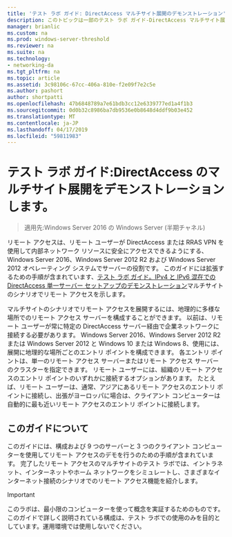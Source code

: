 ```yaml
---
title: 'テスト ラボ ガイド: DirectAccess マルチサイト展開のデモンストレーション'
description: このトピックは一部のテスト ラボ ガイド-DirectAccess マルチサイト展開の Windows Server 2016 のデモンストレーション
manager: brianlic
ms.custom: na
ms.prod: windows-server-threshold
ms.reviewer: na
ms.suite: na
ms.technology:
- networking-da
ms.tgt_pltfrm: na
ms.topic: article
ms.assetid: 3c98106c-67cc-406a-810e-f2e09f7e2c5e
ms.author: pashort
author: shortpatti
ms.openlocfilehash: 47b6848789a7e61bdb3cc12e6339777ed1a4f1b3
ms.sourcegitcommit: 0d0b32c8986ba7db9536e0b8648d4ddf9b03e452
ms.translationtype: MT
ms.contentlocale: ja-JP
ms.lasthandoff: 04/17/2019
ms.locfileid: "59811983"
---
```

# <a name="test-lab-guide-demonstrate-a-directaccess-multisite-deployment"></a>テスト ラボ ガイド:DirectAccess のマルチサイト展開をデモンストレーションします。

>適用先:Windows Server 2016 の Windows Server (半期チャネル)

リモート アクセスは、リモート ユーザーが DirectAccess または RRAS VPN を使用して内部ネットワーク リソースに安全にアクセスできるようにする、Windows Server 2016、Windows Server 2012 R2 および Windows Server 2012 オペレーティング システムでサーバーの役割です。 このガイドには拡張するための手順が含まれています、[テスト ラボ ガイド。IPv4 と IPv6 混在での DirectAccess 単一サーバー セットアップのデモンストレーション](https://go.microsoft.com/fwlink/p/?LinkId=237004)マルチサイトのシナリオでリモート アクセスを示します。  
  
マルチサイトのシナリオでリモート アクセスを展開するには、地理的に多様な場所でのリモート アクセス サーバーを構成することができます。 以前は、リモート ユーザーが常に特定の DirectAccess サーバー経由で企業ネットワークに接続する必要があります。 Windows Server 2016、Windows Server 2012 R2 または Windows Server 2012 と Windows 10 または Windows 8、使用には、展開に地理的な場所ごとのエントリ ポイントを構成できます。 各エントリ ポイントは、単一のリモート アクセス サーバーまたはリモート アクセス サーバーのクラスターを指定できます。 リモート ユーザーには、組織のリモート アクセスのエントリ ポイントのいずれかに接続するオプションがあります。 たとえば、リモート ユーザーは、通常、アジアにあるリモート アクセスのエントリ ポイントに接続し、出張がヨーロッパに場合は、クライアント コンピューターは自動的に最も近いリモート アクセスのエントリ ポイントに接続します。  
  
## <a name="about-this-guide"></a>このガイドについて  
このガイドには、構成および 9 つのサーバーと 3 つのクライアント コンピューターを使用してリモート アクセスのデモを行うのための手順が含まれています。 完了したリモート アクセスのマルチサイトのテスト ラボでは、イントラネット、インターネットやホーム ネットワークをシミュレートし、さまざまなインターネット接続のシナリオでのリモート アクセス機能を紹介します。  
  
> [!IMPORTANT]  
> このラボは、最小限のコンピューターを使って概念を実証するためのものです。 このガイドで詳しく説明されている構成は、テスト ラボでの使用のみを目的としています。運用環境では使用しないでください。  
  


